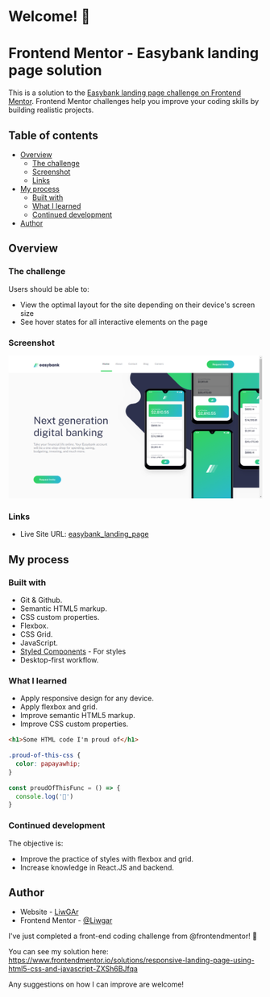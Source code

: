 # Welcome! 👋

# Frontend Mentor - Easybank landing page solution

This is a solution to the [Easybank landing page challenge on Frontend Mentor](https://www.frontendmentor.io/challenges/easybank-landing-page-WaUhkoDN). Frontend Mentor challenges help you improve your coding skills by building realistic projects. 

## Table of contents

- [Overview](#overview)
  - [The challenge](#the-challenge)
  - [Screenshot](#screenshot)
  - [Links](#links)
- [My process](#my-process)
  - [Built with](#built-with)
  - [What I learned](#what-i-learned)
  - [Continued development](#continued-development)
- [Author](#author)

## Overview

### The challenge

Users should be able to:

- View the optimal layout for the site depending on their device's screen size
- See hover states for all interactive elements on the page

### Screenshot

![](./design/easybank.png)

### Links

- Live Site URL: [easybank_landing_page](https://liwgar.github.io/easybank_landing_page/)

## My process

### Built with

- Git & Github.
- Semantic HTML5 markup.
- CSS custom properties.
- Flexbox.
- CSS Grid.
- JavaScript.
- [Styled Components](https://styled-components.com/) - For styles
- Desktop-first workflow.

### What I learned

- Apply responsive design for any device.
- Apply flexbox and grid.
- Improve semantic HTML5 markup.
- Improve CSS custom properties.

```html
<h1>Some HTML code I'm proud of</h1>
```
```css
.proud-of-this-css {
  color: papayawhip;
}
```
```js
const proudOfThisFunc = () => {
  console.log('🎉')
}
```

### Continued development

The objective is:
- Improve the practice of styles with flexbox and grid.
- Increase knowledge in React.JS and backend.

## Author

- Website - [LiwGAr](https://liwgar-portfolio.vercel.app/)
- Frontend Mentor - [@Liwgar](https://www.frontendmentor.io/profile/LiwGar)



I've just completed a front-end coding challenge from @frontendmentor! 🎉

You can see my solution here: https://www.frontendmentor.io/solutions/responsive-landing-page-using-html5-css-and-javascript-ZXSh6BJfqa

Any suggestions on how I can improve are welcome!